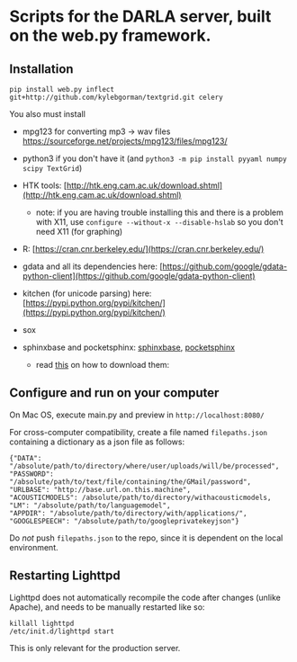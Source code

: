 # Scripts for the DARLA server, built on the web.py framework.

## Installation 
``` 
pip install web.py inflect git+http://github.com/kylebgorman/textgrid.git celery
```
You also must install

- mpg123 for converting mp3 -> wav files 
https://sourceforge.net/projects/mpg123/files/mpg123/

- python3 if you don't have it (and `python3 -m pip install pyyaml numpy scipy TextGrid`)

- HTK tools: [http://htk.eng.cam.ac.uk/download.shtml](http://htk.eng.cam.ac.uk/download.shtml)

	- note: if you are having trouble installing this and there is a problem with X11, use `configure --without-x --disable-hslab` so you don't need X11 (for graphing)
- R: [https://cran.cnr.berkeley.edu/](https://cran.cnr.berkeley.edu/)

-  gdata and all its dependencies here:
[https://github.com/google/gdata-python-client](https://github.com/google/gdata-python-client)  

- kitchen (for unicode parsing) here:
[https://pypi.python.org/pypi/kitchen/](https://pypi.python.org/pypi/kitchen/)

- sox
- sphinxbase and pocketsphinx: 
[sphinxbase](https://sourceforge.net/projects/cmusphinx/files/sphinxbase/5prealpha/), [pocketsphinx](https://sourceforge.net/projects/cmusphinx/files/pocketsphinx/5prealpha/)
	- read [this](http://cmusphinx.sourceforge.net/wiki/tutorialpocketsphinx) on how to download them:



## Configure and run on your computer

On Mac OS, execute main.py and preview in `http://localhost:8080/`

For cross-computer compatibility, create a file named `filepaths.json` containing a dictionary as a json file as follows:

```
{"DATA": "/absolute/path/to/directory/where/user/uploads/will/be/processed",
"PASSWORD": "/absolute/path/to/text/file/containing/the/GMail/password",
"URLBASE": "http://base.url.on.this.machine",
"ACOUSTICMODELS": /absolute/path/to/directory/withacousticmodels,
"LM": "/absolute/path/to/languagemodel",
"APPDIR": "/absolute/path/to/directory/with/applications/",
"GOOGLESPEECH": "/absolute/path/to/googleprivatekeyjson"}
```

Do *not* push `filepaths.json` to the repo, since it is dependent on the local environment.

## Restarting Lighttpd

Lighttpd does not automatically recompile the code after changes (unlike Apache), and needs to be manually restarted like so:

```
killall lighttpd
/etc/init.d/lighttpd start
```

This is only relevant for the production server.

